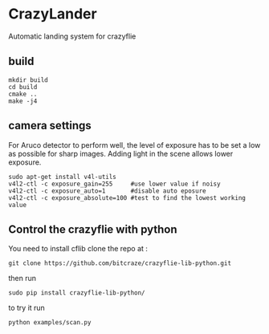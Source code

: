 # CrazyLander
Automatic landing system for crazyflie

## build
```shell
mkdir build
cd build
cmake ..
make -j4
```

## camera settings
For Aruco detector to perform well, the level of exposure has to be set a low as possible for sharp images.
Adding light in the scene allows lower exposure.

```shell
sudo apt-get install v4l-utils
v4l2-ctl -c exposure_gain=255     #use lower value if noisy
v4l2-ctl -c exposure_auto=1       #disable auto eposure
v4l2-ctl -c exposure_absolute=100 #test to find the lowest working value
```

## Control the crazyflie with python
You need to install cflib
clone the repo at :
```
git clone https://github.com/bitcraze/crazyflie-lib-python.git
```
then run 
```
sudo pip install crazyflie-lib-python/
```
to try it run 
```
python examples/scan.py
```
